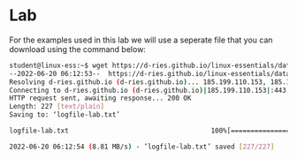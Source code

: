 # Lab <!-- {docsify-ignore} -->
For the examples used in this lab we will use a seperate file that you can download using the command below:
```bash
student@linux-ess:~$ wget https://d-ries.github.io/linux-essentials/data/logfile-lab.txt
--2022-06-20 06:12:53--  https://d-ries.github.io/linux-essentials/data/logfile-lab.txt
Resolving d-ries.github.io (d-ries.github.io)... 185.199.110.153, 185.199.109.153, 185.199.111.153, ...
Connecting to d-ries.github.io (d-ries.github.io)|185.199.110.153|:443... connected.
HTTP request sent, awaiting response... 200 OK
Length: 227 [text/plain]
Saving to: ‘logfile-lab.txt’

logfile-lab.txt                                    100%[============================================================================>]     227  --.-KB/s    in 0s

2022-06-20 06:12:54 (8.81 MB/s) - ‘logfile-lab.txt’ saved [227/227]